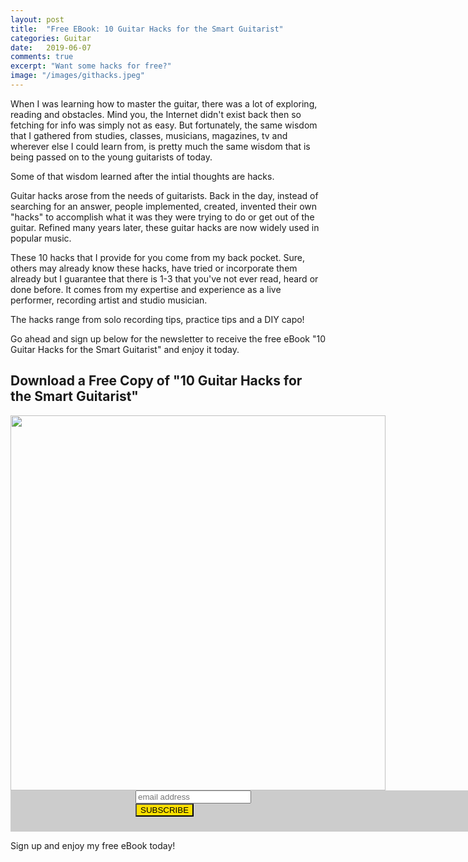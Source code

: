```yaml
---
layout: post
title:  "Free EBook: 10 Guitar Hacks for the Smart Guitarist"
categories: Guitar
date:   2019-06-07
comments: true
excerpt: "Want some hacks for free?"
image: "/images/githacks.jpeg"
---
```

When I was learning how to master the guitar, there was a lot of exploring, reading and obstacles. Mind you, the Internet didn't 
exist back then so fetching for info was simply not as easy. But fortunately, the same wisdom that I gathered from studies, classes,
musicians, magazines, tv and wherever else I could learn from, is pretty much the same wisdom that is being passed on to the young 
guitarists of today.

Some of that wisdom learned after the intial thoughts are hacks.

Guitar hacks arose from the needs of guitarists. Back in the day, instead of searching for an answer, people implemented, created, 
invented their own "hacks" to accomplish what it was they were trying to do or get out of the guitar. Refined many years later, these 
guitar hacks are now widely used in popular music.

These 10 hacks that I provide for you come from my back pocket. Sure, others may already know these hacks, have tried or incorporate
them already but I guarantee that there is 1-3 that you've not ever read, heard or done before. It comes from my expertise and experience 
as a live performer, recording artist and studio musician. 

The hacks range from solo recording tips, practice tips and a DIY capo!

Go ahead and sign up below for the newsletter to receive the free eBook "10 Guitar Hacks for the Smart Guitarist" and enjoy it today.
<h2>Download a Free Copy of "10 Guitar Hacks for the Smart Guitarist" </h2>
<span style="margin:auto; display:table; border:0px;">				
				<img src="https://drive.google.com/uc?id=12ZXnigqDls97wuQsfiKvhdBeZTD6QNfJ" width="600px">
					
<link href="//cdn-images.mailchimp.com/embedcode/horizontal-slim-10_7.css" rel="stylesheet" type="text/css">
<style type="text/css">
	#mc_embed_signup{background:#cccccc; clear:right; font:14px Helvetica,Arial,sans-serif; width:800px; padding-left:200px; padding-bottom:10px;}
	#mc_embed_signup input.button{background:#ffdf00}
	/* Add your own Mailchimp form style overrides in your site stylesheet or in this style block.
	   We recommend moving this block and the preceding CSS link to the HEAD of your HTML file. */
</style>
<div id="mc_embed_signup">
<form action="https://gmail.us20.list-manage.com/subscribe/post?u=ef71eccafb1dedc5d111a0592&amp;id=88783589ee" method="post" id="mc-embedded-subscribe-form" name="mc-embedded-subscribe-form" class="validate" target="_blank" novalidate>
    <div id="mc_embed_signup_scroll">
	<label for="mce-EMAIL"></label>
	<input type="email" value="" name="EMAIL" class="email" id="mce-EMAIL" placeholder="email address" required>
    <!-- real people should not fill this in and expect good things - do not remove this or risk form bot signups-->
    <div style="position: absolute; left: -5000px;" aria-hidden="true"><input type="text" name="b_ef71eccafb1dedc5d111a0592_88783589ee" tabindex="-1" value=""></div>
    <div class="clear"><input type="submit" value="SUBSCRIBE" name="subscribe" id="mc-embedded-subscribe" class="button"></div>
    </div>
</form>
</div>						

Sign up and enjoy my free eBook today!


